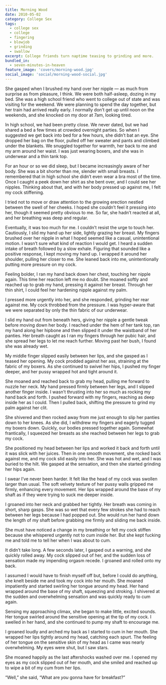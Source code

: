 ```yaml
---
title: Morning Wood
date: 2010-05-02
category: College Sex
tags:
  - college sex
  - college
  - fingering
  - blowjob
  - grinding
  - swallow
excerpt: College friends turn naptime teasing to grinding and more.
bundled_in:
  - seven-minutes-in-heaven
feature_image: 'covers/morning-wood.jpg'
social_image: 'social/morning-wood-social.jpg'
---
```


She gasped when I brushed my hand over her nipple — as much from surprise as from pleasure, I think. We were both half-asleep, dozing in my bed. She was a high school friend who went to college out of state and was visiting for the weekend. We were planning to spend the day together, but her train had arrived really early. I normally don’t get up until noon on the weekends, and she knocked on my door at 7am, looking tired.

In high school, we had been pretty close. We never dated, but we had shared a bed a few times at crowded overnight parties. So when I suggested we get back into bed for a few hours, she didn’t bat an eye. She dropped her bag on the floor, pulled off her sweater and pants and climbed under the blankets. We snuggled together for warmth, her back to me and my arm around her waist. I was just wearing boxers, and she was in underwear and a thin tank top.

For an hour or so we did sleep, but I became increasingly aware of her body. She was a bit shorter than me, slender with small breasts. I remembered that in high school she didn’t even wear a bra most of the time. Once I caught a peek down her shirt as she bent over, and I could see her nipples. Thinking about that, and with her body pressed up against me, I felt my cock stiffening.

I tried not to move or draw attention to the growing erection nestled between the swell of her cheeks. I hoped she couldn’t feel it pressing into her, though it seemed pretty obvious to me. So far, she hadn’t reacted at all, and her breathing was deep and regular.

Eventually, it was too much for me. I couldn’t resist the urge to touch her. Cautiously, I slid my hand up her side, lightly grazing her breast. My fingers brushed over her nipple in what I hoped seemed like a casual, unintentional motion. I wasn’t sure what kind of reaction I would get. I heard a sudden intake of breath followed by a slow exhale. Figuring that sounded like a positive response, I kept moving my hand up. I wrapped it around her shoulder, pulling her closer to me. She leaned back into me, unintentionally putting more pressure on my cock.

Feeling bolder, I ran my hand back down her chest, touching her nipple again. This time her reaction left me no doubt. She moaned softly and reached up to grab my hand, pressing it against her breast. Through her thin shirt, I could feel her hardening nipple against my palm.

I pressed more urgently into her, and she responded, grinding her rear against me. My cock throbbed from the pressure. I was hyper-aware that we were separated by only the thin fabric of our underwear.

I slid my hand out from beneath hers, giving her nipple a gentle tweak before moving down her body. I reached under the hem of her tank top, ran my hand along her hipbone and then slipped it under the waistband of her panties. Her breath caught as I ran my fingers through her pubic hair, and she spread her legs to let me reach further. Moving past her bush, I found she was already wet.

My middle finger slipped easily between her lips, and she gasped as I teased her opening. My cock prodded against her ass, straining at the fabric of my boxers. As she continued to swivel her hips, I pushed my finger deeper, and her pussy wrapped hot and tight around it.

She moaned and reached back to grab my head, pulling me forward to nuzzle her neck. My hand pressed firmly between her legs, and I slipped another finger inside. I wasn’t thrusting into her so much as rocking my hand back and forth. I pushed forward with my fingers, reaching as deep inside her as I could. Then I pulled back, shifting the pressure to grind my palm against her clit.

She shivered and then rocked away from me just enough to slip her panties down to her knees. As she did, I withdrew my fingers and eagerly tugged my boxers down. Quickly, our bodies pressed together again. Somewhat frantically, I squeezed her breasts as she reached between her legs to grab my cock.

She positioned my head between her lips and worked it back and forth until it was slick with her juices. Then in one smooth movement, she rocked back against me, and my cock slid easily into her. She was hot and wet, and I was buried to the hilt. We gasped at the sensation, and then she started grinding her hips again.

I swear I’ve never been harder. It felt like the head of my cock was swollen larger than usual. The soft velvety texture of her pussy walls gripped me firmly, enhancing every movement. Her lips wrapped around the base of my shaft as if they were trying to suck me deeper inside.

I groaned into her neck and grabbed her tightly. Her breath was coming in short, sharp gasps. She was so wet that every few strokes she had to reach between her legs because I had popped out. She would run her hand down the length of my shaft before grabbing me firmly and sliding me back inside.

She must have noticed a change in my breathing or felt my cock stiffen because she whispered urgently not to cum inside her. But she kept fucking me and told me to tell her when I was about to cum.

It didn’t take long. A few seconds later, I gasped out a warning, and she quickly rolled away. My cock slipped out of her, and the sudden loss of sensation made my impending orgasm recede. I groaned and rolled onto my back.

I assumed I would have to finish myself off but, before I could do anything, she knelt beside me and took my cock into her mouth. She moaned impatiently and started swirling her tongue around my head. Her hand wrapped around the base of my shaft, squeezing and stroking. I shivered at the sudden and overwhelming sensation and was quickly ready to cum again.

Sensing my approaching climax, she began to make little, excited sounds. Her tongue swirled around the sensitive opening at the tip of my cock. I swelled in her hand, and she continued to pump my shaft to encourage me.

I groaned loudly and arched my back as I started to cum in her mouth. She wrapped her lips tightly around my head, catching each spurt. The feeling of her tongue on the sensitive skin of my head as I came was nearly overwhelming. My eyes were shut, but I saw stars.

She moaned happily as the last aftershocks washed over me. I opened my eyes as my cock slipped out of her mouth, and she smiled and reached up to wipe a bit of my cum from her lips.

“Well,” she said, “What are _you_ gonna have for breakfast?”
